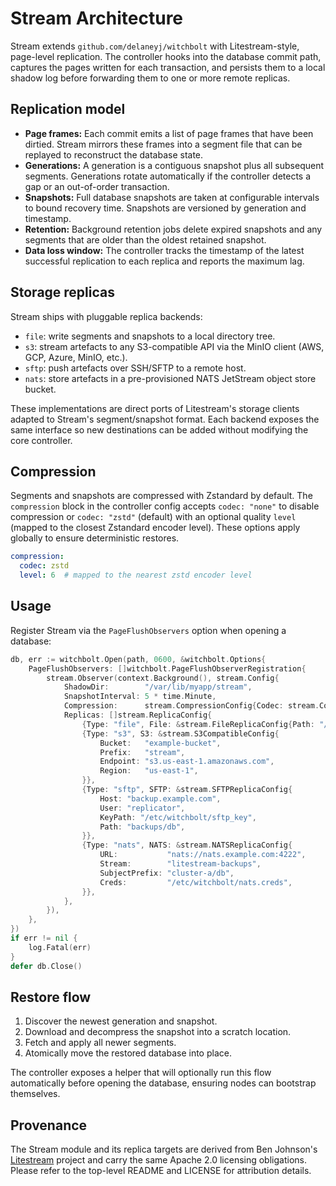 # Stream Architecture

Stream extends `github.com/delaneyj/witchbolt` with Litestream-style, page-level
replication. The controller hooks into the database commit path, captures the
pages written for each transaction, and persists them to a local shadow log
before forwarding them to one or more remote replicas.

## Replication model

- **Page frames:** Each commit emits a list of page frames that have been
  dirtied. Stream mirrors these frames into a segment file that can be
  replayed to reconstruct the database state.
- **Generations:** A generation is a contiguous snapshot plus all subsequent
  segments. Generations rotate automatically if the controller detects a gap or
  an out-of-order transaction.
- **Snapshots:** Full database snapshots are taken at configurable intervals to
  bound recovery time. Snapshots are versioned by generation and timestamp.
- **Retention:** Background retention jobs delete expired snapshots and any
  segments that are older than the oldest retained snapshot.
- **Data loss window:** The controller tracks the timestamp of the latest
  successful replication to each replica and reports the maximum lag.

## Storage replicas

Stream ships with pluggable replica backends:

- `file`: write segments and snapshots to a local directory tree.
- `s3`: stream artefacts to any S3-compatible API via the MinIO client (AWS, GCP, Azure, MinIO, etc.).
- `sftp`: push artefacts over SSH/SFTP to a remote host.
- `nats`: store artefacts in a pre-provisioned NATS JetStream object store bucket.

These implementations are direct ports of Litestream's storage clients adapted to
Stream's segment/snapshot format. Each backend exposes the same interface so new
destinations can be added without modifying the core controller.

## Compression

Segments and snapshots are compressed with Zstandard by default. The
`compression` block in the controller config accepts `codec: "none"` to disable
compression or `codec: "zstd"` (default) with an optional quality `level`
(mapped to the closest Zstandard encoder level). These options apply globally
to ensure deterministic restores.

```yaml
compression:
  codec: zstd
  level: 6  # mapped to the nearest zstd encoder level
```

## Usage

Register Stream via the `PageFlushObservers` option when opening a database:

```go
db, err := witchbolt.Open(path, 0600, &witchbolt.Options{
	PageFlushObservers: []witchbolt.PageFlushObserverRegistration{
		stream.Observer(context.Background(), stream.Config{
			ShadowDir:        "/var/lib/myapp/stream",
			SnapshotInterval: 5 * time.Minute,
			Compression:      stream.CompressionConfig{Codec: stream.CompressionZSTD, Level: 6},
			Replicas: []stream.ReplicaConfig{
				{Type: "file", File: &stream.FileReplicaConfig{Path: "/backups"}},
				{Type: "s3", S3: &stream.S3CompatibleConfig{
					Bucket:   "example-bucket",
					Prefix:   "stream",
					Endpoint: "s3.us-east-1.amazonaws.com",
					Region:   "us-east-1",
				}},
				{Type: "sftp", SFTP: &stream.SFTPReplicaConfig{
					Host: "backup.example.com",
					User: "replicator",
					KeyPath: "/etc/witchbolt/sftp_key",
					Path: "backups/db",
				}},
				{Type: "nats", NATS: &stream.NATSReplicaConfig{
					URL:           "nats://nats.example.com:4222",
					Stream:        "litestream-backups",
					SubjectPrefix: "cluster-a/db",
					Creds:         "/etc/witchbolt/nats.creds",
				}},
			},
		}),
	},
})
if err != nil {
    log.Fatal(err)
}
defer db.Close()
```

## Restore flow

1. Discover the newest generation and snapshot.
2. Download and decompress the snapshot into a scratch location.
3. Fetch and apply all newer segments.
4. Atomically move the restored database into place.

The controller exposes a helper that will optionally run this flow automatically
before opening the database, ensuring nodes can bootstrap themselves.

## Provenance

The Stream module and its replica targets are derived from Ben Johnson's
[Litestream](https://github.com/benbjohnson/litestream) project and carry the
same Apache 2.0 licensing obligations. Please refer to the top-level README and
LICENSE for attribution details.
